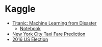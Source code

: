 # Kaggle

- [Titanic: Machine Learning from Disaster](https://www.kaggle.com/c/titanic)
  - [Notebook](https://www.kaggle.com/peterwhy25/titanic-machine-learning-from-disaster-soln)
- [New York City Taxi Fare Prediction](https://www.kaggle.com/c/new-york-city-taxi-fare-prediction) 
- [2016 US Election](https://www.kaggle.com/benhamner/2016-us-election/home)
